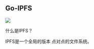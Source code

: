 ## Go-IPFS

 ![](https://camo.githubusercontent.com/06fd1c0b8e2680d51036ccc4646cff75775679305cfc26a3a9923c03631c647a/68747470733a2f2f697066732e696f2f697066732f626166796b627a6163656361657375716d69766b617569783235763669367878787376737274786b6e686762357a616b3378787367326e623464687332752f697066732e676f2e706e67)



什么是IPFS？

IPFS是一个全局的版本 点对点的文件系统。